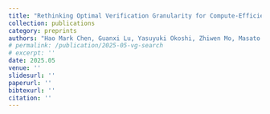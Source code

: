```yaml
---
title: "Rethinking Optimal Verification Granularity for Compute-Efficient Test-Time Scaling"
collection: publications
category: preprints
authors: "Hao Mark Chen, Guanxi Lu, Yasuyuki Okoshi, Zhiwen Mo, Masato Motomura, Hongxiang Fan"
# permalink: /publication/2025-05-vg-search
# excerpt: ''
date: 2025.05
venue: ''
slidesurl: ''
paperurl: ''
bibtexurl: ''
citation: ''
---
```


<!-- The contents above will be part of a list of publications, if the user clicks the link for the publication than the contents of section will be rendered as a full page, allowing you to provide more information about the paper for the reader. When publications are displayed as a single page, the contents of the above "citation" field will automatically be included below this section in a smaller font. -->

